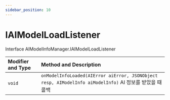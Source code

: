 ```yaml
---
sidebar_position: 10
---
```


# IAIModelLoadListener

Interface AIModelInfoManager.IAIModelLoadListener

| Modifier and Type | Method and Description                                       |
| :---------------- | :----------------------------------------------------------- |
| `void`            | `onModelInfoLoaded(AIError aiError, JSONObject resp, AIModelInfo aiModelInfo)` AI 정보를 받았을 때 콜백 |
